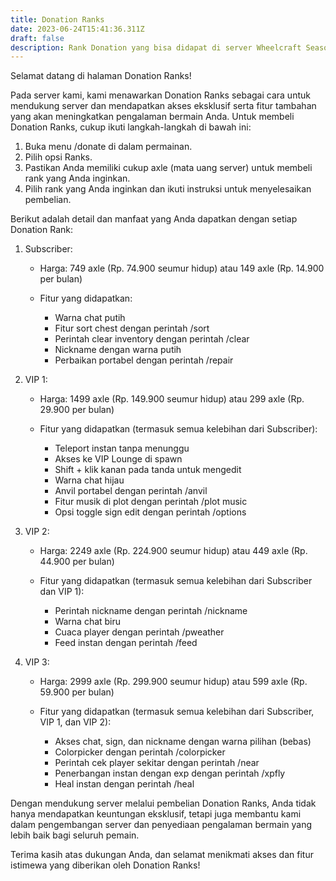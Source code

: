 ```yaml
---
title: Donation Ranks
date: 2023-06-24T15:41:36.311Z
draft: false
description: Rank Donation yang bisa didapat di server Wheelcraft Season 5.
---
```

Selamat datang di halaman Donation Ranks!

Pada server kami, kami menawarkan Donation Ranks sebagai cara untuk mendukung server dan mendapatkan akses eksklusif serta fitur tambahan yang akan meningkatkan pengalaman bermain Anda. Untuk membeli Donation Ranks, cukup ikuti langkah-langkah di bawah ini:

1. Buka menu /donate di dalam permainan.
2. Pilih opsi Ranks.
3. Pastikan Anda memiliki cukup axle (mata uang server) untuk membeli rank yang Anda inginkan.
4. Pilih rank yang Anda inginkan dan ikuti instruksi untuk menyelesaikan pembelian.

Berikut adalah detail dan manfaat yang Anda dapatkan dengan setiap Donation Rank:

1. Subscriber:

   * Harga: 749 axle (Rp. 74.900 seumur hidup) atau 149 axle (Rp. 14.900 per bulan)
   * Fitur yang didapatkan:

     * Warna chat putih
     * Fitur sort chest dengan perintah /sort
     * Perintah clear inventory dengan perintah /clear
     * Nickname dengan warna putih
     * Perbaikan portabel dengan perintah /repair
2. VIP 1:

   * Harga: 1499 axle (Rp. 149.900 seumur hidup) atau 299 axle (Rp. 29.900 per bulan)
   * Fitur yang didapatkan (termasuk semua kelebihan dari Subscriber):

     * Teleport instan tanpa menunggu
     * Akses ke VIP Lounge di spawn
     * Shift + klik kanan pada tanda untuk mengedit
     * Warna chat hijau
     * Anvil portabel dengan perintah /anvil
     * Fitur musik di plot dengan perintah /plot music
     * Opsi toggle sign edit dengan perintah /options
3. VIP 2:

   * Harga: 2249 axle (Rp. 224.900 seumur hidup) atau 449 axle (Rp. 44.900 per bulan)
   * Fitur yang didapatkan (termasuk semua kelebihan dari Subscriber dan VIP 1):

     * Perintah nickname dengan perintah /nickname
     * Warna chat biru
     * Cuaca player dengan perintah /pweather
     * Feed instan dengan perintah /feed
4. VIP 3:

   * Harga: 2999 axle (Rp. 299.900 seumur hidup) atau 599 axle (Rp. 59.900 per bulan)
   * Fitur yang didapatkan (termasuk semua kelebihan dari Subscriber, VIP 1, dan VIP 2):

     * Akses chat, sign, dan nickname dengan warna pilihan (bebas)
     * Colorpicker dengan perintah /colorpicker
     * Perintah cek player sekitar dengan perintah /near
     * Penerbangan instan dengan exp dengan perintah /xpfly
     * Heal instan dengan perintah /heal

Dengan mendukung server melalui pembelian Donation Ranks, Anda tidak hanya mendapatkan keuntungan eksklusif, tetapi juga membantu kami dalam pengembangan server dan penyediaan pengalaman bermain yang lebih baik bagi seluruh pemain.

Terima kasih atas dukungan Anda, dan selamat menikmati akses dan fitur istimewa yang diberikan oleh Donation Ranks!